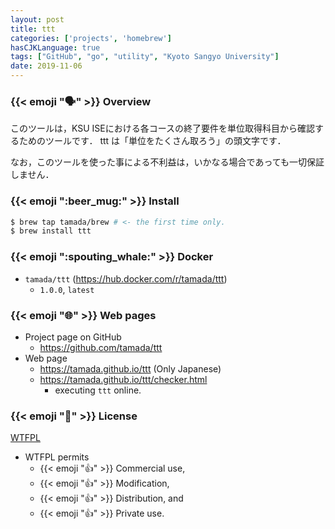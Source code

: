 ```yaml
---
layout: post
title: ttt
categories: ['projects', 'homebrew']
hasCJKLanguage: true
tags: ["GitHub", "go", "utility", "Kyoto Sangyo University"]
date: 2019-11-06
---
```


### {{< emoji ":speaking_head:" >}} Overview

このツールは，KSU ISEにおける各コースの終了要件を単位取得科目から確認するためのツールです．
ttt は「単位をたくさん取ろう」の頭文字です．

<!--more-->

なお，このツールを使った事による不利益は，いかなる場合であっても一切保証しません．

### {{< emoji ":beer_mug:" >}} Install

```sh
$ brew tap tamada/brew # <- the first time only.
$ brew install ttt
```

### {{< emoji ":spouting_whale:" >}} Docker

* `tamada/ttt` (https://hub.docker.com/r/tamada/ttt)
    * `1.0.0`, `latest`

### {{< emoji ":globe_with_meridians:" >}} Web pages

* Project page on GitHub
    * https://github.com/tamada/ttt
* Web page
    * https://tamada.github.io/ttt (Only Japanese)
    * https://tamada.github.io/ttt/checker.html
        * executing `ttt` online.

### {{< emoji ":scroll:" >}} License

[WTFPL](https://github.com/tamada/uniq2/blob/master/LICENSE)

* WTFPL permits
    * {{< emoji ":thumbsup:" >}} Commercial use,
    * {{< emoji ":thumbsup:" >}} Modification,
    * {{< emoji ":thumbsup:" >}} Distribution, and
    * {{< emoji ":thumbsup:" >}} Private use.
